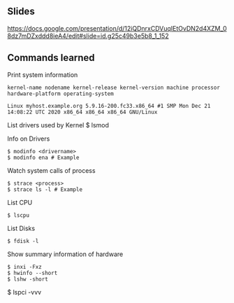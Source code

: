 ## Slides

https://docs.google.com/presentation/d/12iQDnrxCDVuqIEtOvDN2d4XZM_08dz7mDZxddd8ieA4/edit#slide=id.g25c49b3e5b8_1_152


## Commands learned


Print system information

```$ uname -a
kernel-name nodename kernel-release kernel-version machine processor hardware-platform operating-system

Linux myhost.example.org 5.9.16-200.fc33.x86_64 #1 SMP Mon Dec 21 14:08:22 UTC 2020 x86_64 x86_64 x86_64 GNU/Linux
```

List drivers used by Kernel
$ lsmod


Info on Drivers
```
$ modinfo <drivername>
$ modinfo ena # Example
```


Watch system calls of process
```
$ strace <process>
$ strace ls -l # Example
```

List CPU

```
$ lscpu
```


List Disks
```
$ fdisk -l 
```
Show summary information of hardware
```
$ inxi -Fxz  
$ hwinfo --short 
$ lshw -short

```
$ lspci -vvv

